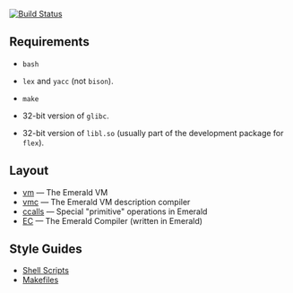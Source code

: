 [![Build Status](https://travis-ci.org/emerald/old-emerald.svg?branch=master)](https://travis-ci.org/emerald/old-emerald)

## Requirements

  * `bash`

  * `lex` and `yacc` (not `bison`).

  * `make`

  * 32-bit version of `glibc`.

  * 32-bit version of `libl.so` (usually part of the development package for `flex`).

## Layout

  * [vm](vm) — The Emerald VM
  * [vmc](vmc) — The Emerald VM description compiler
  * [ccalls](ccalls) — Special "primitive" operations in Emerald
  * [EC](EC) — The Emerald Compiler (written in Emerald)

## Style Guides

  * [Shell Scripts](style/shell.md)
  * [Makefiles](style/make.md)
